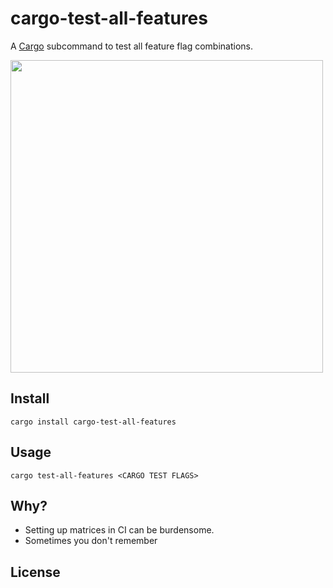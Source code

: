 # cargo-test-all-features

A [Cargo] subcommand to test all feature flag combinations.

<img src=https://i.imgur.com/OVBRtEC.png width=500>

## Install

```
cargo install cargo-test-all-features
```

## Usage

```
cargo test-all-features <CARGO TEST FLAGS>
```

[Cargo]: https://doc.rust-lang.org/cargo/

## Why?

- Setting up matrices in CI can be burdensome.
- Sometimes you don't remember

## License
